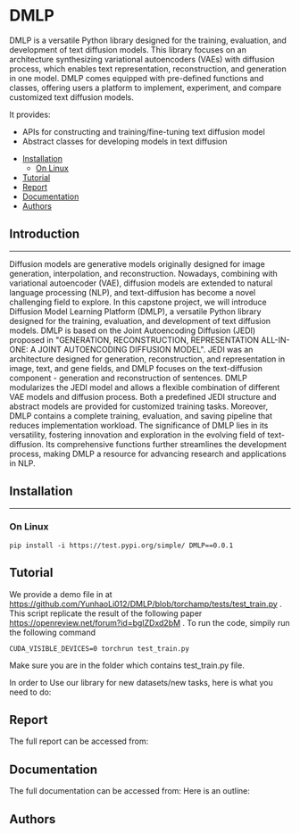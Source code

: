 # DMLP
DMLP is a versatile Python library designed for the training, evaluation, and development of text diffusion models. This library focuses on an architecture synthesizing variational autoencoders (VAEs) with diffusion process, which enables text representation, reconstruction, and generation in one model. DMLP comes equipped with pre-defined functions and classes, offering users a platform to implement, experiment, and compare customized text diffusion models.

It provides:

- APIs for constructing and training/fine-tuning text diffusion model 
- Abstract classes for developing models in text diffusion


   
<!-- toc -->

- [Installation](#installation)
  - [On Linux](#on-linux)
- [Tutorial](#tutorial)
- [Report](#teport)
- [Documentation](#tocumentation)
- [Authors](#authors)

<!-- tocstop -->

## Introduction
----------------------
Diffusion models are generative models originally designed for image generation, interpolation, and reconstruction. Nowadays, combining with variational autoencoder (VAE), diffusion models are extended to natural language processing (NLP), and text-diffusion has become a novel challenging field to explore. In this capstone project, we will introduce Diffusion Model Learning Platform (DMLP), a versatile Python library designed for the training, evaluation, and development of text diffusion models.
DMLP is based on the Joint Autoencoding Diffusion (JEDI) proposed in "GENERATION, RECONSTRUCTION, REPRESENTATION
ALL-IN-ONE: A JOINT AUTOENCODING DIFFUSION MODEL". JEDI was an architecture designed for generation, reconstruction, and representation in image, text, and gene fields, and DMLP focuses on the text-diffusion component - generation and reconstruction of sentences.
DMLP modularizes the JEDI model and allows a flexible combination of different VAE models and diffusion process. Both a predefined JEDI structure and abstract models are provided for customized training tasks. Moreover, DMLP contains a complete training, evaluation, and saving pipeline that reduces implementation workload. The significance of DMLP lies in its versatility, fostering innovation and exploration in the evolving field of text-diffusion. Its comprehensive functions further streamlines the development process, making DMLP a resource for advancing research and applications in NLP.

## Installation
----------------------
### On Linux
```
pip install -i https://test.pypi.org/simple/ DMLP==0.0.1
```

## Tutorial
We provide a demo file in at https://github.com/YunhaoLi012/DMLP/blob/torchamp/tests/test_train.py . This script replicate the result of the following paper https://openreview.net/forum?id=bgIZDxd2bM . To run the code, simpily run the following command
```
CUDA_VISIBLE_DEVICES=0 torchrun test_train.py
```
Make sure you are in the folder which contains test_train.py file. 

In order to Use our library for new datasets/new tasks, here is what you need to do:

## Report
The full report can be accessed from: 

## Documentation
The full documentation can be accessed from: 
Here is an outline:

## Authors


